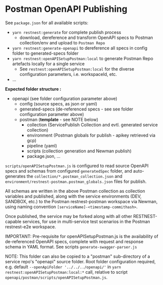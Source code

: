 # Postman OpenAPI Publishing

See `package.json` for all available scripts:

- `yarn restnest:generate` for complete publish process
  - download, dereference and transform OpenAPI specs to Postman collection/env and upload to `Postman Repo`
- `yarn restnest:generate-openapi` to dereference all specs in config folder to generated-specs folder
- `yarn restnest:openAPISetupPostman:local` to generate Postman Repo artefacts locally for a single service
  - See `restnest:openAPISetupPostman:local` for the diverse configuration parameters, i.e. workspaceId, etc.
- ...

**Expected folder structure :**

- openapi (see folder configuration parameter above)
  - config (source specs, as json or yaml)
  - generated-specs (de-referenced specs - see see folder configuration parameter above)
  - postman (**template** - see NOTE below)
    - collection (ServicePublish Collection and evtl. generated service collection)
    - environment (Postman globals for publish - apikey retrieved via gcp)
    - pipeline (yaml)
    - scripts (collection generation and Newman publish)
    - package.json, ...

`scripts/openAPISetupPostman.js` is configured to read source OpenAPI specs and schemas from configured `generatedSpec` folder, and auto-generates the `collection/*.postman_collection.json` and `environment/restnest-postman.postman_globals.json` files for publish.

All schemas are written in the above Postman collection as collection variables and published, along with the service environments (DEV, SANDBOX, etc.) to the Postman restnest-postman workspace via Newman, using naming convention `[serviceName]-<timestamp-commithash>`.

Once published, the service may be forked along with all other RESTNEST-capable services, for use in multi-service test scenarios in the Postman restnest-e2e workspace.

IMPORTANT: Pre-requisite for openAPISetupPostman.js is the availability of de-referenced OpenAPI specs, complete with request and response schema in YAML format. See scripts `generate-swagger-parser.js`

NOTE: This folder can also be copied to a "postman" sub-directory of a service repo's "openapi" source folder. Root folder configuration required, e.g. default `--openApiFolder '../../../openapi/'` in `yarn restnest:openAPISetupPostman:local:*` call, relative to script `openapi/postman/scripts/openAPISetupPostman.js`.
